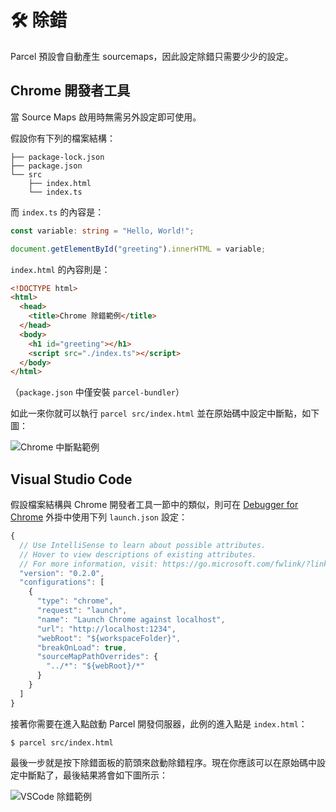 # 🛠️ 除錯

Parcel 預設會自動產生 sourcemaps，因此設定除錯只需要少少的設定。

## Chrome 開發者工具

當 Source Maps 啟用時無需另外設定即可使用。

假設你有下列的檔案結構：

```
├── package-lock.json
├── package.json
└── src
    ├── index.html
    └── index.ts
```

而 `index.ts` 的內容是：

```Typescript
const variable: string = "Hello, World!";

document.getElementById("greeting").innerHTML = variable;
```

`index.html` 的內容則是：

```HTML
<!DOCTYPE html>
<html>
  <head>
    <title>Chrome 除錯範例</title>
  </head>
  <body>
    <h1 id="greeting"></h1>
    <script src="./index.ts"></script>
  </body>
</html>
```

（`package.json` 中僅安裝 `parcel-bundler`）

如此一來你就可以執行 `parcel src/index.html` 並在原始碼中設定中斷點，如下圖：

![Chrome 中斷點範例](https://user-images.githubusercontent.com/30810402/67711207-dd519500-f997-11e9-987a-570d1ce677d4.png)

## Visual Studio Code

假設檔案結構與 Chrome 開發者工具一節中的類似，則可在 [Debugger for Chrome](https://marketplace.visualstudio.com/items?itemName=msjsdiag.debugger-for-chrome) 外掛中使用下列 `launch.json` 設定：

```js
{
  // Use IntelliSense to learn about possible attributes.
  // Hover to view descriptions of existing attributes.
  // For more information, visit: https://go.microsoft.com/fwlink/?linkid=830387
  "version": "0.2.0",
  "configurations": [
    {
      "type": "chrome",
      "request": "launch",
      "name": "Launch Chrome against localhost",
      "url": "http://localhost:1234",
      "webRoot": "${workspaceFolder}",
      "breakOnLoad": true,
      "sourceMapPathOverrides": {
        "../*": "${webRoot}/*"
      }
    }
  ]
}
```

接著你需要在進入點啟動 Parcel 開發伺服器，此例的進入點是 `index.html`：

```
$ parcel src/index.html
```

最後一步就是按下除錯面板的箭頭來啟動除錯程序。現在你應該可以在原始碼中設定中斷點了，最後結果將會如下圖所示：

![VSCode 除錯範例](https://user-images.githubusercontent.com/30810402/67711603-ad56c180-f998-11e9-8cee-637fe5537643.png)
